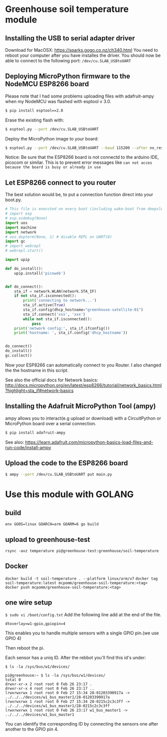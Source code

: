 # Greenhouse soil temperature module

## Installing the USB to serial adapter driver

Download for MacOSX: https://sparks.gogo.co.nz/ch340.html
You need to reboot your computer after you have installes the driver.
You should now be able to connect to the following port: `/dev/cu.SLAB_USBtoUART`

## Deploying MicroPython firmware to the NodeMCU ESP8266 board

Please note that I had some problems uploading files with adafruit-ampy when my NodeMCU was flashed with esptool v 3.0.

```bash
$ pip install esptool==2.8
```

Erase the existing flash with:

```bash
$ esptool.py --port /dev/cu.SLAB_USBtoUART
```

Deploy the MicroPython image to your board:

```bash
$ esptool.py --port /dev/cu.SLAB_USBtoUART --baud 115200 --after no_reset write_flash --flash_mode dio 0x00000 /Users/mirko/Downloads/esp8266-20200911-v1.13.bin
```

Notice: Be sure that the ESP8266 board is not connectd to the arduino IDE, picocom or similar. This is to prevent error messages like `can not acces because the board is busy or already in use`

## Let ESP8266 connect to you router

The best solution would be, to put a connection function direct into your boot.py.

```python
# This file is executed on every boot (including wake-boot from deepsleep)
# import esp
# esp.osdebug(None)
import uos
import machine
import network
# uos.dupterm(None, 1) # disable REPL on UART(0)
import gc
# import webrepl
# webrepl.start()

import upip

def do_install():
    upip.install('picoweb')


def do_connect():
    sta_if = network.WLAN(network.STA_IF)
    if not sta_if.isconnected():
        print('connecting to network...')
        sta_if.active(True)
        sta_if.config(dhcp_hostname="greenhouse-satellite-01")
        sta_if.connect('xxx', 'xxx')
        while not sta_if.isconnected():
            pass
    print('network config:', sta_if.ifconfig())
    print('hostname: ', sta_if.config('dhcp_hostname'))


do_connect()
do_install()
gc.collect()
```

Now your ESP8266 can automatically connect to you Router.
I also changed the the hostname in this script.

See also the official docs for Network basics:
http://docs.micropython.org/en/latest/esp8266/tutorial/network_basics.html?highlight=sta_if#network-basics

## Installing the Adafruit MicroPython Tool (ampy)

ampy allows you to interact(e.g upload or download) with a CircuitPython or MicroPython board over a serial connection.

```bash
$ pip install adafruit-ampy
```

See also: https://learn.adafruit.com/micropython-basics-load-files-and-run-code/install-ampy

## Upload the code to the ESP8266 board

```bash
$ ampy --port /dev/cu.SLAB_USBtoUART put main.py
```

# Use this module with GOLANG

## build

`env GOOS=linux GOARCH=arm GOARM=6 go build`

## upload to greenhouse-test

`rsync -avz temperature pi@greenhouse-test:greenhouse/soil-temperature`

## Docker

`docker build -t soil-temperature . --platform linux/arm/v7`
`docker tag soil-temperature:latest mcpomm/greenhouse-soil-temperature:<tag>`
`docker push mcpomm/greenhouse-soil-temperature:<tag>`

## one wire setup

`$ sudo vi /boot/config.txt`
Add the following line add at the end of the file.

`dtoverlay=w1-gpio,gpiopin=4`

This enables you to handle multiple sensors with a single GPIO pin.(we use GPIO 4)

Then reboot the pi.

Each sensor has a uniq ID. After the rebbot you'll find this id's under:

`$ ls -la /sys/bus/w1/devices/`

```
pi@greenhouse:~ $ ls -la /sys/bus/w1/devices/
total 0
drwxr-xr-x 2 root root 0 Feb 26 23:17 .
drwxr-xr-x 4 root root 0 Feb 26 23:17 ..
lrwxrwxrwx 1 root root 0 Feb 27 15:34 28-01203390917a -> ../../../devices/w1_bus_master1/28-01203390917a
lrwxrwxrwx 1 root root 0 Feb 27 15:34 28-0215c2c3c3ff -> ../../../devices/w1_bus_master1/28-0215c2c3c3ff
lrwxrwxrwx 1 root root 0 Feb 26 23:17 w1_bus_master1 -> ../../../devices/w1_bus_master1
```

You can identify the corresponding ID by connecting the sensors one after another to the GPIO pin 4.
